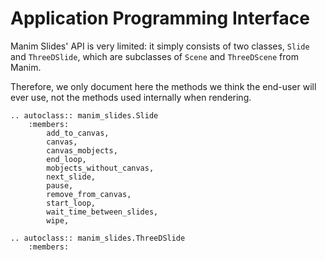 # Application Programming Interface

Manim Slides' API is very limited: it simply consists of two classes, `Slide` and `ThreeDSlide`, which are subclasses of `Scene` and `ThreeDScene` from Manim.

Therefore, we only document here the methods we think the end-user will ever use, not the methods used internally when rendering.

```{eval-rst}
.. autoclass:: manim_slides.Slide
    :members:
        add_to_canvas,
        canvas,
        canvas_mobjects,
        end_loop,
        mobjects_without_canvas,
        next_slide,
        pause,
        remove_from_canvas,
        start_loop,
        wait_time_between_slides,
        wipe,

.. autoclass:: manim_slides.ThreeDSlide
    :members:
```

